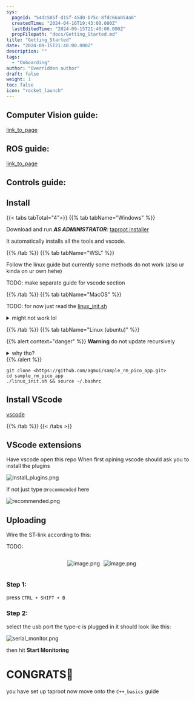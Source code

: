 ```yaml
---
sys:
  pageId: "54dc585f-d15f-45d0-b75c-8fdc66a854a8"
  createdTime: "2024-04-16T19:43:00.000Z"
  lastEditedTime: "2024-09-15T21:40:00.000Z"
  propFilepath: "docs/Getting_Started.md"
title: "Getting_Started"
date: "2024-09-15T21:40:00.000Z"
description: ""
tags:
  - "Onboarding"
author: "Overridden author"
draft: false
weight: 1
toc: false
icon: "rocket_launch"
---
```


## Computer Vision guide:

[link_to_page](86d45bc0-388b-4d26-8848-44f255f73d0e)

## ROS guide:

[link_to_page](3c76c1de-ec8f-46d6-8b0a-294005edc2d5)

## Controls guide:

## Install

{{< tabs tabTotal="4">}}
{{% tab tabName="Windows" %}}

Download and run _**AS ADMINISTRATOR**_: [taproot installer](https://github.com/Thornbots/TeachingFreshies/releases/tag/1.0)

It automatically installs all the tools and vscode.

{{% /tab %}}
{{% tab tabName="WSL" %}}

Follow the linux guide but currently some methods do not work (also ur kinda on ur own hehe)

TODO: make separate guide for vscode section

{{% /tab %}}
{{% tab tabName="MacOS" %}}

TODO: for now just read the [linux_init.sh](https://github.com/agmui/sample_rm_pico_app/blob/main/linux_init.sh)

<details>
<summary>might not work lol</summary>

`brew install libusb pkg-config`

Next install: [vscode](https://code.visualstudio.com/Download)

</details>

{{% /tab %}}
{{% tab tabName="Linux (ubuntu)" %}}

{{% alert context="danger" %}}
**Warning** do not update recursively
<details>
<summary>why tho?</summary>
There are some submodules that may go on for a while (like tinyusb) and I highly
recommend you don't need to get them.
If you want to see what submodules I update just look in `linux_init.sh`
</details>
{{% /alert %}}

```shell
git clone <https://github.com/agmui/sample_rm_pico_app.git>
cd sample_rm_pico_app
./linux_init.sh && source ~/.bashrc
```

## Install VScode

[vscode](https://code.visualstudio.com/Download)

{{% /tab %}}
{{< /tabs >}}

## VScode extensions

Have vscode open this repo
When first opining vscode should ask you to install the plugins

![install_plugins.png](https://prod-files-secure.s3.us-west-2.amazonaws.com/d518164a-d88e-44d1-a4ee-3adb3bd8bce0/89bd30f0-1825-4e77-867b-0a41ce370880/install_plugins.png?X-Amz-Algorithm=AWS4-HMAC-SHA256&X-Amz-Content-Sha256=UNSIGNED-PAYLOAD&X-Amz-Credential=ASIAZI2LB4664E43WAP6%2F20250308%2Fus-west-2%2Fs3%2Faws4_request&X-Amz-Date=20250308T200111Z&X-Amz-Expires=3600&X-Amz-Security-Token=IQoJb3JpZ2luX2VjEBoaCXVzLXdlc3QtMiJHMEUCIFIy3UcYq0%2BCfSod5Hf3AuKyIddGCs10EwSBMei0O4XPAiEA%2Bm0FJvXhyqCwF6hBkbrgiGVC1mwnk9WeIUa6bVuhUAkq%2FwMIYxAAGgw2Mzc0MjMxODM4MDUiDByVrAU3EDFy3nc%2BMyrcA%2FTGtQWZwJ7D4G8I3zGDIvvmNW2xkV%2FkR%2F8LJw9Ri6vSbCDqkafSozWAek%2FVbrSFx7TVevYIkJW2Lbnn3a9Pl9ymMbt8NIF0unSU4lvRyA4CLF6OU6DKnib%2FNjJbesJee8GMNGMTjJduCglFnnvvdXlsw2z3b2GaxQ1xLEAoz%2Bsnyr4utWPCbzRiTgMsFtomffCwqItUoOOpJwsrj3H0O0WdkQnalWGzqGsdhgmDjPDNUQTtuJbhmYXAOpNaPD2mYLZHwA01CGT4sHQ%2F3yfBDpr%2BRWgwQm9Y29qDODO6hbqqG4oFIT%2F%2FavOvyz5nWsXj2HxSfTCkO%2B9GnWL54BRJ2xxm%2FPq6kpJowlAQKgO%2FMe5JZTCTPVaeimTVJTjMsRbrNW9FGFSvE3oufKamgSIP2ZeY9FmlRFfJfXuowwBsDPEbte%2BwRjXleBbPWNnxuWYg8BvuUaIqv2ynnlzrlqlYjMI7xcNTs7tYKMCz07ZXSDblZBCNL8mTz0MrGGXMJh8ZaXex1cpsXtwOz%2BQevAbnH7Q8U1p3AV9Q5aT8wEZw54bCOyZ%2BqbLqTk2MF17mQOiqUhFvqwZ%2B8Sk%2FEwMzmyKgl2fmL9fd0NVRFswN5aVgvcf5k%2BI%2B8QleP8m9mYL%2FMMGCsr4GOqUBCAGc38QfBGFZ1zdZ28FIHgdTHYpmHJvLdoNpd1YwuCBvwzGJ%2F%2FaXNngiq9BmDxEUqPr8fyAFFKdQ6CjIeR746c%2Fg4rP2OQoL%2BqtMGAuRe%2B3j0GxqLgUUPV6hB%2F3P%2FSNUtPwm%2BKZ01%2F%2BlipDdYfd9mg5jRhgBbDOoDfU74okg6nI0N7relATprH%2FCV7KTK7TyDMDqiGRv%2BJloGnjslppjzay%2B8GFw&X-Amz-Signature=e8da22e46ab8c3a0fef92716e778c69fa8c48c44759274e472c4a2e65aca8190&X-Amz-SignedHeaders=host&x-id=GetObject)

If not just type `@recommended` here  

![recommended.png](https://prod-files-secure.s3.us-west-2.amazonaws.com/d518164a-d88e-44d1-a4ee-3adb3bd8bce0/61e661e9-5d85-4dfc-be0d-8d2097a5e793/recommended.png?X-Amz-Algorithm=AWS4-HMAC-SHA256&X-Amz-Content-Sha256=UNSIGNED-PAYLOAD&X-Amz-Credential=ASIAZI2LB4664E43WAP6%2F20250308%2Fus-west-2%2Fs3%2Faws4_request&X-Amz-Date=20250308T200111Z&X-Amz-Expires=3600&X-Amz-Security-Token=IQoJb3JpZ2luX2VjEBoaCXVzLXdlc3QtMiJHMEUCIFIy3UcYq0%2BCfSod5Hf3AuKyIddGCs10EwSBMei0O4XPAiEA%2Bm0FJvXhyqCwF6hBkbrgiGVC1mwnk9WeIUa6bVuhUAkq%2FwMIYxAAGgw2Mzc0MjMxODM4MDUiDByVrAU3EDFy3nc%2BMyrcA%2FTGtQWZwJ7D4G8I3zGDIvvmNW2xkV%2FkR%2F8LJw9Ri6vSbCDqkafSozWAek%2FVbrSFx7TVevYIkJW2Lbnn3a9Pl9ymMbt8NIF0unSU4lvRyA4CLF6OU6DKnib%2FNjJbesJee8GMNGMTjJduCglFnnvvdXlsw2z3b2GaxQ1xLEAoz%2Bsnyr4utWPCbzRiTgMsFtomffCwqItUoOOpJwsrj3H0O0WdkQnalWGzqGsdhgmDjPDNUQTtuJbhmYXAOpNaPD2mYLZHwA01CGT4sHQ%2F3yfBDpr%2BRWgwQm9Y29qDODO6hbqqG4oFIT%2F%2FavOvyz5nWsXj2HxSfTCkO%2B9GnWL54BRJ2xxm%2FPq6kpJowlAQKgO%2FMe5JZTCTPVaeimTVJTjMsRbrNW9FGFSvE3oufKamgSIP2ZeY9FmlRFfJfXuowwBsDPEbte%2BwRjXleBbPWNnxuWYg8BvuUaIqv2ynnlzrlqlYjMI7xcNTs7tYKMCz07ZXSDblZBCNL8mTz0MrGGXMJh8ZaXex1cpsXtwOz%2BQevAbnH7Q8U1p3AV9Q5aT8wEZw54bCOyZ%2BqbLqTk2MF17mQOiqUhFvqwZ%2B8Sk%2FEwMzmyKgl2fmL9fd0NVRFswN5aVgvcf5k%2BI%2B8QleP8m9mYL%2FMMGCsr4GOqUBCAGc38QfBGFZ1zdZ28FIHgdTHYpmHJvLdoNpd1YwuCBvwzGJ%2F%2FaXNngiq9BmDxEUqPr8fyAFFKdQ6CjIeR746c%2Fg4rP2OQoL%2BqtMGAuRe%2B3j0GxqLgUUPV6hB%2F3P%2FSNUtPwm%2BKZ01%2F%2BlipDdYfd9mg5jRhgBbDOoDfU74okg6nI0N7relATprH%2FCV7KTK7TyDMDqiGRv%2BJloGnjslppjzay%2B8GFw&X-Amz-Signature=9e29b349e4d5aa20c68e6158fc90b6a68366617672573fcbc9680d4673719339&X-Amz-SignedHeaders=host&x-id=GetObject)

## Uploading

Wire the ST-link according to this:

TODO:

<div style="display: flex;flex-direction: row; column-gap:10px; max-width: 630px;justify-content: center;">
<div>

![image.png](https://prod-files-secure.s3.us-west-2.amazonaws.com/d518164a-d88e-44d1-a4ee-3adb3bd8bce0/210ecb78-1116-4d7b-b9b7-2292f66fa2c2/image.png?X-Amz-Algorithm=AWS4-HMAC-SHA256&X-Amz-Content-Sha256=UNSIGNED-PAYLOAD&X-Amz-Credential=ASIAZI2LB466SOQXXGUJ%2F20250308%2Fus-west-2%2Fs3%2Faws4_request&X-Amz-Date=20250308T200115Z&X-Amz-Expires=3600&X-Amz-Security-Token=IQoJb3JpZ2luX2VjEBoaCXVzLXdlc3QtMiJHMEUCIA7Q48riy3poDnuluNbeAV%2FExDOn0lB9xp6vb8rC6IOIAiEAnTQ5ICj%2FgXDCBBOHQCEEF%2BSRn38U0%2FdIGzfYTt%2BxTgIq%2FwMIYxAAGgw2Mzc0MjMxODM4MDUiDCZjdClFQGPqNqV6YSrcA6j2kpDOnYLa%2Fcwxh4Z7wzjM7xN8TeRT%2FeAtND5w1WNEAzZZ%2F6vYluI3EKRB5L9ffdPFbihrVp%2BBHnmLNff10nxjWZtKd8MDqjZhqKcyZjVZ%2Bt%2Bb4aRl%2F2I51ZPz6AbjHf3LzPN1rnzZqK1j3Ia%2BsMbH7tToUXOy1ugwdRxA2OfvnnUEmf9BE0i1WLzAdyMq8vrxH3r7gb8w7zbFRFTCAAubwuZhNt0mfZafuW%2BIFGCn6DJJEGxqbxPCZuDoalI1pE3H9AJahA6lan5bcirOqjrNZc5z99JUyU8tFzLLEVlTp5GH5zt5qRz2rb6PagfKxgVvrJeLkViEZ9Ir3fQKcOuSJJXhcfnLrQbsl1j9Zow1bDCwTowZhgSJk7B5%2Bvi6OTRFjx0fupjvprJb%2FObh3jZJjVgNN%2BUi5eqo2%2BqYZl%2BNZcotGZeruYEzTPPdxu8EK3gjNbMsDgL0XoXqA2KFgbF%2FGJSFzlqwF9w01WzKMG8DNJpRoNcyFzk6x9yrfoJvY8KDLewwMomZhGfHzgwJTJ2HrIMdeVmijwaAn7NN%2FjkHdg9ADYcCPB9ungzoLh0y1i2yuguq7bWgVF9YzDtDUVDbgxEnDdFkYWmSIfQWvRJyLcc8qCXtqbZUgG9oMOiCsr4GOqUBCbBcKud7RSRJujaQQNZYPNrT4FOQysyUZI8YH2i4f%2BHlgAJzCTOnLJ797OLxKVwjeaRSdvoXoULivdh4IeHbooas4EpqjRumHMi%2F8clYHvz2cSnIi51ZIXjoMs9yt07kcrUjXK0AOfPo9KORvllD%2BXYeewIs4lK2%2F58jYNgLxzceedRxrVT4ou5Nc9xTZp1CQCDrzq5OWXC6HWn5YK3pw1JpGWHT&X-Amz-Signature=d260071cbcc1d56508cdca4133897b8670889aa66be46ca2af98632d7676ec06&X-Amz-SignedHeaders=host&x-id=GetObject)

</div>
<div>

![image.png](https://prod-files-secure.s3.us-west-2.amazonaws.com/d518164a-d88e-44d1-a4ee-3adb3bd8bce0/33a0fd0f-8ca6-4a86-8e09-26e95ded1fff/image.png?X-Amz-Algorithm=AWS4-HMAC-SHA256&X-Amz-Content-Sha256=UNSIGNED-PAYLOAD&X-Amz-Credential=ASIAZI2LB466WX3BF5DY%2F20250308%2Fus-west-2%2Fs3%2Faws4_request&X-Amz-Date=20250308T200115Z&X-Amz-Expires=3600&X-Amz-Security-Token=IQoJb3JpZ2luX2VjEBoaCXVzLXdlc3QtMiJIMEYCIQDzLZjBEJhiJNTSYCO3IAqc1RO23muJCXOLKRant2x20QIhAJACPBEyAnkanmvMow0CDFD%2Bjuxrd6825jJ44ab2RqLyKv8DCGMQABoMNjM3NDIzMTgzODA1IgwWZeWGptPaOKLYJqUq3AMDdDKvzDNpXWZRA7373sCpqrp9zX2lShTuSWa8IH9YiBto0Q%2F%2Bnl9WfNGkaUleMHowsFqorfJaA%2FJBKkDKTeJOKdavyd0laN%2FDCUjpNH0oaqjKSw%2FXONHiI0oQhcqG%2FRW7xWoHg3dkcMH2loJJhbLRomHy%2BxiftzLh4cKYB%2B%2BfN0ypEfAZ4IAHHAqRIk4ZShqzEwOt0DOU%2FlyUTk89m9y9KMoDtYktoDBmiomaXYzQn7f3mWP1%2FGmZCjm7CBM6M32vKffuByLwi41FqtENXFAVH3dlHsWX5AH%2B%2FEFeYajAIrmMuQFvlf621dpU4MgQ5EETKbx5EletG2blFs1t9BYXSlMkBn%2FevwsD233tpoMbUw%2FU2BjyA0MoKrpZmSO8UuZHT17hLF8SNRaehO5V9kqf3TsNBPO6tDIwmjwpcV6mGI1SM6hx1wWgTx%2BsdhXRcybpEyq%2BBcLTKrlUeo63vQrqZ92ViV4J7vmLNh9PZeo4%2B1hs%2BymSywcketATET%2F67sKrYAYHidMKiONwuJC2jFYdtJ2HJRQKrDDUlu%2BsWTc8nyChOoUzaaWn0nhF7yZkqmynS3VyFfXyxVO6%2FXow0z4PLYzmoWxHkamN5JGqcNEXMtyNSm7K%2BruLELO0uDDCg7K%2BBjqkAbRzM1KOWeQzM3CjmVHuk4sYTU3x2oiVgVZvYnefwt2XRBV2HNtB6RbAAeIUhPduOCvyH6%2FdBShC80BDGNuST8%2BggDDyMkjLo9OnidM3h0U3XBrfPC0it72uPLuhkd3oXFnXBwgwgKaQ2SPd9Xy9NEUA4b2DeRyn92WawN3WfFKobK2izSVKxC6Du2WbTOuOxBwW1hw%2BglO8u7F1rlobiiRKYqZW&X-Amz-Signature=b46098a13fecce3052c39ca2329d42b0bc4feaeeb7cd4cf28c4fee0b5750b2f9&X-Amz-SignedHeaders=host&x-id=GetObject)

</div>
</div>

### Step 1:

press `CTRL + SHIFT + B`

### Step 2:

select the usb port the type-c is plugged in it should look like this:

![serial_monitor.png](https://prod-files-secure.s3.us-west-2.amazonaws.com/d518164a-d88e-44d1-a4ee-3adb3bd8bce0/f03f4774-05d4-4393-b6a0-d5efb6d315ab/serial_monitor.png?X-Amz-Algorithm=AWS4-HMAC-SHA256&X-Amz-Content-Sha256=UNSIGNED-PAYLOAD&X-Amz-Credential=ASIAZI2LB4664E43WAP6%2F20250308%2Fus-west-2%2Fs3%2Faws4_request&X-Amz-Date=20250308T200111Z&X-Amz-Expires=3600&X-Amz-Security-Token=IQoJb3JpZ2luX2VjEBoaCXVzLXdlc3QtMiJHMEUCIFIy3UcYq0%2BCfSod5Hf3AuKyIddGCs10EwSBMei0O4XPAiEA%2Bm0FJvXhyqCwF6hBkbrgiGVC1mwnk9WeIUa6bVuhUAkq%2FwMIYxAAGgw2Mzc0MjMxODM4MDUiDByVrAU3EDFy3nc%2BMyrcA%2FTGtQWZwJ7D4G8I3zGDIvvmNW2xkV%2FkR%2F8LJw9Ri6vSbCDqkafSozWAek%2FVbrSFx7TVevYIkJW2Lbnn3a9Pl9ymMbt8NIF0unSU4lvRyA4CLF6OU6DKnib%2FNjJbesJee8GMNGMTjJduCglFnnvvdXlsw2z3b2GaxQ1xLEAoz%2Bsnyr4utWPCbzRiTgMsFtomffCwqItUoOOpJwsrj3H0O0WdkQnalWGzqGsdhgmDjPDNUQTtuJbhmYXAOpNaPD2mYLZHwA01CGT4sHQ%2F3yfBDpr%2BRWgwQm9Y29qDODO6hbqqG4oFIT%2F%2FavOvyz5nWsXj2HxSfTCkO%2B9GnWL54BRJ2xxm%2FPq6kpJowlAQKgO%2FMe5JZTCTPVaeimTVJTjMsRbrNW9FGFSvE3oufKamgSIP2ZeY9FmlRFfJfXuowwBsDPEbte%2BwRjXleBbPWNnxuWYg8BvuUaIqv2ynnlzrlqlYjMI7xcNTs7tYKMCz07ZXSDblZBCNL8mTz0MrGGXMJh8ZaXex1cpsXtwOz%2BQevAbnH7Q8U1p3AV9Q5aT8wEZw54bCOyZ%2BqbLqTk2MF17mQOiqUhFvqwZ%2B8Sk%2FEwMzmyKgl2fmL9fd0NVRFswN5aVgvcf5k%2BI%2B8QleP8m9mYL%2FMMGCsr4GOqUBCAGc38QfBGFZ1zdZ28FIHgdTHYpmHJvLdoNpd1YwuCBvwzGJ%2F%2FaXNngiq9BmDxEUqPr8fyAFFKdQ6CjIeR746c%2Fg4rP2OQoL%2BqtMGAuRe%2B3j0GxqLgUUPV6hB%2F3P%2FSNUtPwm%2BKZ01%2F%2BlipDdYfd9mg5jRhgBbDOoDfU74okg6nI0N7relATprH%2FCV7KTK7TyDMDqiGRv%2BJloGnjslppjzay%2B8GFw&X-Amz-Signature=e85c120bd8988562b53b46ab24fe795d49b4974d11821a1951a71d3d09bbc21f&X-Amz-SignedHeaders=host&x-id=GetObject)

then hit **Start Monitoring**

# CONGRATS🎉

you have set up taproot now move onto the `C++_basics` guide
